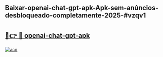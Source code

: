 ## Baixar-openai-chat-gpt-apk-Apk-sem-anúncios-desbloqueado-completamente-2025-#vzqv1

# <h2><a href="https://ainizakaria.my?title=openai-chat-gpt-apk&ref=20M">🔗👉 🔴 openai-chat-gpt-apk</a></h2>

[![acn](https://github.com/user-attachments/assets/0f9c940e-d8b0-45ae-aac7-cd30a18b3e1c)](https://ainizakaria.my?title=openai-chat-gpt-apk&ref=20M)


